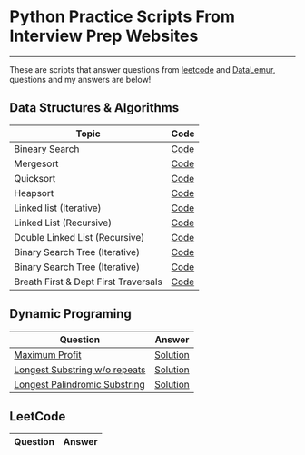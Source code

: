 # Python Practice Scripts From Interview Prep Websites
------------

These are scripts that answer questions from <a href="https://leetcode.com">leetcode</a> and <a href="https://datalemur.com/">DataLemur</a>, questions and my answers are below!


Data Structures & Algorithms
-----------------------------


| Topic                | Code                 |
|-------------------------|------------------------|
| Bineary Search          |    [Code](https://github.com/mdh266/PythonPractice/blob/main/datastructures_algorithms/binarysearch.py) |
| Mergesort     | [Code](https://github.com/mdh266/PythonPractice/blob/main/datastructures_algorithms/mergesort.py) |
| Quicksort | [Code](https://github.com/mdh266/PythonPractice/blob/main/datastructures_algorithms/quicksort.py)  | 
| Heapsort  | [Code](https://github.com/mdh266/PythonPractice/blob/main/datastructures_algorithms/heapsort.py)  | 
| Linked list (Iterative) |  [Code](https://github.com/mdh266/PythonPractice/blob/main/datastructures_algorithms/linkedlist_iterative.py)  | 
| Linked List (Recursive) | [Code](https://github.com/mdh266/PythonPractice/blob/main/datastructures_algorithms/linkedlist_recursive.py)  | 
| Double Linked List (Recursive) | [Code](https://github.com/mdh266/PythonPractice/blob/main/datastructures_algorithms/double_linkedlist.py)  | 
| Binary Search Tree (Iterative) | [Code](https://github.com/mdh266/PythonPractice/blob/main/datastructures_algorithms/bst_iterative.py)  | 
| Binary Search Tree (Iterative)  |  [Code](https://github.com/mdh266/PythonPractice/blob/main/datastructures_algorithms/bst_recursive.py)  | 
| Breath First & Dept First Traversals |  [Code](https://github.com/mdh266/PythonPractice/blob/main/datastructures_algorithms/graph_traversals.py)  | 


Dynamic Programing
------------------


| Question | Answer |
|----------|--------|
| [Maximum Profit](https://leetcode.com/problems/best-time-to-buy-and-sell-stock/description/)| [Solution](https://github.com/mdh266/PythonPractice/blob/main/LeetCode/MaxProfit.py) |
| [Longest Substring w/o repeats](https://leetcode.com/problems/longest-substring-without-repeating-characters/) | [Solution](https://github.com/mdh266/PythonPractice/blob/main/LeetCode/LongestSubstringWithoutRepeats.py) |
| [Longest Palindromic Substring](https://leetcode.com/problems/longest-palindromic-substring/) |  [Solution](https://github.com/mdh266/PythonPractice/blob/main/LeetCode/longest_palindromic_substring.py) |


LeetCode
----------
| Question                | Answer                 |
|-------------------------|------------------------|


